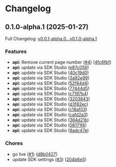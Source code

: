 # Changelog

## 0.1.0-alpha.1 (2025-01-27)

Full Changelog: [v0.0.1-alpha.0...v0.1.0-alpha.1](https://github.com/straddleio/straddle-node/compare/v0.0.1-alpha.0...v0.1.0-alpha.1)

### Features

* **api:** Remove current page number ([#4](https://github.com/straddleio/straddle-node/issues/4)) ([4fc6fbf](https://github.com/straddleio/straddle-node/commit/4fc6fbf36b154688b65944c2f4c48852cfffafd0))
* **api:** update via SDK Studio ([e87c059](https://github.com/straddleio/straddle-node/commit/e87c059506505be5b9bf7604543978df4649e231))
* **api:** update via SDK Studio ([40c19d0](https://github.com/straddleio/straddle-node/commit/40c19d0f7bf0c5671db37299be865421a1ef062b))
* **api:** update via SDK Studio ([3a92e99](https://github.com/straddleio/straddle-node/commit/3a92e992ffe4f3fc3e1602355b7f3143f829fee3))
* **api:** update via SDK Studio ([52f84d4](https://github.com/straddleio/straddle-node/commit/52f84d4bea26213a4b3e1917d98f52e45ceeb2e5))
* **api:** update via SDK Studio ([77444d5](https://github.com/straddleio/straddle-node/commit/77444d5be0418282bc950b66d20dba611147ac98))
* **api:** update via SDK Studio ([c7197b4](https://github.com/straddleio/straddle-node/commit/c7197b4f5bceef316ca57f88d8e5660385df3687))
* **api:** update via SDK Studio ([3203843](https://github.com/straddleio/straddle-node/commit/3203843822cf5ae79781ceb4bacb28f08fa483eb))
* **api:** update via SDK Studio ([d3f82ec](https://github.com/straddleio/straddle-node/commit/d3f82ecc00aab0e5232d9d3a8ab1882581bd5a16))
* **api:** update via SDK Studio ([c18af03](https://github.com/straddleio/straddle-node/commit/c18af039f82d934cc8684208fc937fbc39b8d8d5))
* **api:** update via SDK Studio ([cafd2a3](https://github.com/straddleio/straddle-node/commit/cafd2a3acbbc46cc8508ee4c24480130e58dc4fb))
* **api:** update via SDK Studio ([364d21b](https://github.com/straddleio/straddle-node/commit/364d21b0d0ce5b8b550fd5d78a758cb2c7e84149))
* **api:** update via SDK Studio ([08171f4](https://github.com/straddleio/straddle-node/commit/08171f4177ae1664a1a7625a4d33331e24663bb7))
* **api:** update via SDK Studio ([9adc47e](https://github.com/straddleio/straddle-node/commit/9adc47e808eb511df3d82c5ff795195d4bfa0aa4))


### Chores

* go live ([#1](https://github.com/straddleio/straddle-node/issues/1)) ([d8b0427](https://github.com/straddleio/straddle-node/commit/d8b042770d1e5cbf752cff13dba594541e0537ca))
* update SDK settings ([#3](https://github.com/straddleio/straddle-node/issues/3)) ([204b6e5](https://github.com/straddleio/straddle-node/commit/204b6e5028624353440436ef2b7aa6ae8b53173b))
